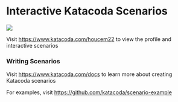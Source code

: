 # Interactive Katacoda Scenarios

[![](http://shields.katacoda.com/katacoda/houcem22/count.svg)](https://www.katacoda.com/houcem22 "Get your profile on Katacoda.com")

Visit https://www.katacoda.com/houcem22 to view the profile and interactive scenarios

### Writing Scenarios
Visit https://www.katacoda.com/docs to learn more about creating Katacoda scenarios

For examples, visit https://github.com/katacoda/scenario-example
